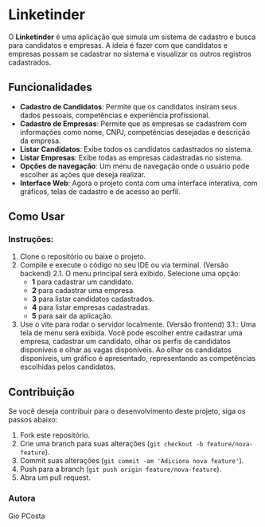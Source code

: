 # Linketinder

O **Linketinder** é uma aplicação que simula um sistema de cadastro e busca para candidatos e empresas. A ideia é fazer com que candidatos e empresas possam se cadastrar no sistema e visualizar os outros registros cadastrados.

## Funcionalidades

- **Cadastro de Candidatos**: Permite que os candidatos insiram seus dados pessoais, competências e experiência profissional.
- **Cadastro de Empresas**: Permite que as empresas se cadastrem com informações como nome, CNPJ, competências desejadas e descrição da empresa.
- **Listar Candidatos**: Exibe todos os candidatos cadastrados no sistema.
- **Listar Empresas**: Exibe todas as empresas cadastradas no sistema.
- **Opções de navegação**: Um menu de navegação onde o usuário pode escolher as ações que deseja realizar.
- **Interface Web**: Agora o projeto conta com uma interface interativa, com gráficos, telas de cadastro e de acesso ao perfil.


## Como Usar

### Instruções:
1. Clone o repositório ou baixe o projeto.
2. Compile e execute o código no seu IDE ou via terminal. (Versão backend)
2.1. O menu principal será exibido. Selecione uma opção:
   - **1** para cadastrar um candidato.
   - **2** para cadastrar uma empresa.
   - **3** para listar candidatos cadastrados.
   - **4** para listar empresas cadastradas.
   - **5** para sair da aplicação.
3. Use o vite para rodar o servidor localmente. (Versão frontend)
3.1.: Uma tela de menu será exibida. Você pode escolher entre cadastrar uma empresa, cadastrar um candidato, olhar os perfis de candidatos disponíveis e olhar as vagas disponíveis. Ao olhar os candidatos disponíveis, um gráfico é apresentado, representando as competências escolhidas pelos candidatos.

## Contribuição

Se você deseja contribuir para o desenvolvimento deste projeto, siga os passos abaixo:

1. Fork este repositório.
2. Crie uma branch para suas alterações (`git checkout -b feature/nova-feature`).
3. Commit suas alterações (`git commit -am 'Adiciona nova feature'`).
4. Push para a branch (`git push origin feature/nova-feature`).
5. Abra um pull request.
     
### Autora
Gio PCosta
